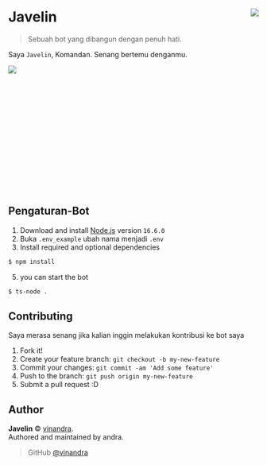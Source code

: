 # Javelin <img src="https://i.imgur.com/CtLBWyl.png" align="right">
> Sebuah bot yang dibangun dengan penuh hati.

Saya `Javelin`, Komandan. Senang bertemu denganmu.

![](https://i.imgur.com/tLXHVqb.png)


<br>
<br>
<br>
<br>
<br>
<br>
<br>
<br>
<br>
<br>
<br>
<br>
<br>

## Pengaturan-Bot

1. Download and install [Node.js](https://nodejs.org) version `16.6.0`
2. Buka `.env_example` ubah nama menjadi `.env`
3. Install required and optional dependencies
```sh
$ npm install
```
5. you can start the bot
```sh
$ ts-node .
```

## Contributing

Saya merasa senang jika kalian inggin melakukan kontribusi ke bot saya
1. Fork it!
2. Create your feature branch: `git checkout -b my-new-feature`
3. Commit your changes: `git commit -am 'Add some feature'`
4. Push to the branch: `git push origin my-new-feature`
5. Submit a pull request :D


## Author

**Javelin** © [vinandra](https://github.com/vinandra).  
Authored and maintained by andra.

> GitHub [@vinandra](https://github.com/vinandra)

